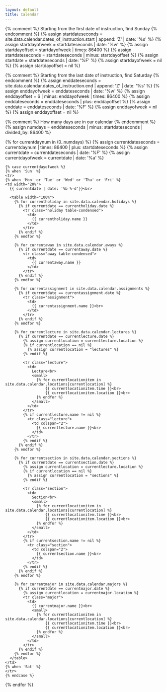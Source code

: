 ```yaml
---
layout: default
title: Calendar
---
```


{% comment %} Starting from the first date of instruction, find Sunday {% endcomment %}
{% assign startdateseconds = site.data.calendar.dates_of_instruction.start | append: 'Z' | date: '%s' %}
{% assign startdayofweek = startdateseconds | date: '%w' %}
{% assign startdayoffset = startdayofweek | times: 86400 %}
{% assign startdateseconds = startdateseconds | minus: startdayoffset %}
{% assign startdate = startdateseconds | date: '%F' %}
{% assign startdayofweek = nil %}
{% assign startdayoffset = nil %}

{% comment %} Starting from the last date of instruction, find Saturday {% endcomment %}
{% assign enddateseconds = site.data.calendar.dates_of_instruction.end | append: 'Z' | date: '%s' %}
{% assign enddayofweek = enddateseconds | date: '%w' %}
{% assign enddayoffset = 6 | minus: enddayofweek | times: 86400 %}
{% assign enddateseconds = enddateseconds | plus: enddayoffset %}
{% assign enddate = enddateseconds | date: '%F' %}
{% assign enddayofweek = nil %}
{% assign enddayoffset = nil %}

{% comment %} How many days are in our calendar {% endcomment %}
{% assign numdays = enddateseconds | minus: startdateseconds | divided_by: 86400 %}

<table class="calendar table table-bordered">
  {% for currentdaynum in (0..numdays) %}
    {% assign currentdateseconds = currentdaynum | times: 86400 | plus: startdateseconds %}
    {% assign currentdate = currentdateseconds | date: '%F' %}
    {% assign currentdayofweek = currentdate | date: '%a' %}

    {% case currentdayofweek %}
    {% when 'Sun' %}
    <tr>
    {% when 'Mon' or 'Tue' or 'Wed' or 'Thu' or 'Fri' %}
    <td width="20%">
      {{ currentdate | date: '%b %-d'}}<br>
      
      <table width="100%">
        {% for currentholiday in site.data.calendar.holidays %}
          {% if currentdate == currentholiday.date %}
            <tr class="holiday table-condensed">
              <td>
                {{ currentholiday.name }}
              </td>
            </tr>
          {% endif %}
        {% endfor %}
        
        {% for currentaway in site.data.calendar.aways %}
          {% if currentdate == currentaway.date %}
            <tr class="away table-condensed">
              <td>
                {{ currentaway.name }}
              </td>
            </tr>
          {% endif %}
        {% endfor %}

        {% for currentassignment in site.data.calendar.assignments %}
          {% if currentdate == currentassignment.date %}
            <tr class="assignment">
              <td>
                {{ currentassignment.name }}<br>
              </td>
            </tr>
          {% endif %}
        {% endfor %}

        {% for currentlecture in site.data.calendar.lectures %}
          {% if currentdate == currentlecture.date %}
            {% assign currentlocation = currentlecture.location %}
            {% if currentlocation == nil %}
              {% assign currentlocation = "lectures" %}
            {% endif %}
  
            <tr class="lecture">
              <td>
                Lecture<br>
                <small>
                  {% for currentlocationitem in site.data.calendar.locations[currentlocation] %}
                      {{ currentlocationitem.time }}<br>
                      {{ currentlocationitem.location }}<br>
                  {% endfor %}
                </small>
              </td>
            </tr>
            {% if currentlecture.name != nil %}
              <tr class="lecture">
                <td colspan="2">
                  {{ currentlecture.name }}<br>
                </td>
              </tr>
            {% endif %}
          {% endif %}
        {% endfor %}
  
        {% for currentsection in site.data.calendar.sections %}
          {% if currentdate == currentsection.date %}
            {% assign currentlocation = currentlecture.location %}
            {% if currentlocation == nil %}
              {% assign currentlocation = "sections" %}
            {% endif %}
  
            <tr class="section">
              <td>
                Section<br>                
                <small>
                  {% for currentlocationitem in site.data.calendar.locations[currentlocation] %}
                      {{ currentlocationitem.time }}<br>
                      {{ currentlocationitem.location }}<br>
                  {% endfor %}
                </small>
              </td>
            </tr>
            {% if currentsection.name != nil %}
              <tr class="section">
                <td colspan="2">
                  {{ currentsection.name }}<br>
                </td>
              </tr>
            {% endif %}
          {% endif %}
        {% endfor %}

        {% for currentmajor in site.data.calendar.majors %}
          {% if currentdate == currentmajor.date %}
            {% assign currentlocation = currentmajor.location %}
            <tr class="major">
              <td>
                {{ currentmajor.name }}<br>
                <small>
                  {% for currentlocationitem in site.data.calendar.locations[currentlocation] %}
                      {{ currentlocationitem.time }}<br>
                      {{ currentlocationitem.location }}<br>
                  {% endfor %}
                </small>
              </td>
            </tr>
          {% endif %}
        {% endfor %}
      </table>
    </td>
    {% when 'Sat' %}
    </tr>
    {% endcase %}  
  {% endfor %}
</table>
